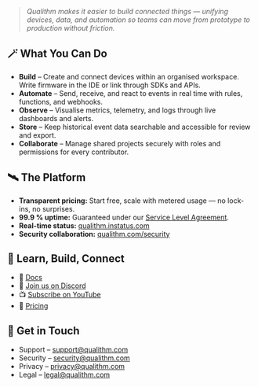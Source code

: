 > _Qualithm makes it easier to build connected things — unifying devices, data, and automation so teams can move from prototype to production without friction._

## 🪄 What You Can Do

- **Build** – Create and connect devices within an organised workspace. Write firmware in the IDE or link through SDKs and APIs.
- **Automate** – Send, receive, and react to events in real time with rules, functions, and webhooks.
- **Observe** – Visualise metrics, telemetry, and logs through live dashboards and alerts.
- **Store** – Keep historical event data searchable and accessible for review and export.
- **Collaborate** – Manage shared projects securely with roles and permissions for every contributor.

## 🛰️ The Platform

- **Transparent pricing:** Start free, scale with metered usage — no lock-ins, no surprises.
- **99.9 % uptime:** Guaranteed under our [Service Level Agreement](https://qualithm.com/sla).
- **Real-time status:** [qualithm.instatus.com](https://qualithm.instatus.com)
- **Security collaboration:** [qualithm.com/security](https://qualithm.com/security)

## 🌈 Learn, Build, Connect

- 📘 [Docs](https://docs.qualithm.com)
- 💬 [Join us on Discord](https://discord.gg/KUv2dMjv4G)
- 📺 [Subscribe on YouTube](https://www.youtube.com/@qualithm)
- 💸 [Pricing](https://qualithm.com/pricing)

## 🤗 Get in Touch

- Support – [support@qualithm.com](mailto:support@qualithm.com)
- Security – [security@qualithm.com](mailto:security@qualithm.com)
- Privacy – [privacy@qualithm.com](mailto:privacy@qualithm.com)
- Legal – [legal@qualithm.com](mailto:legal@qualithm.com)
